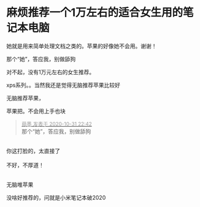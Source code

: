 # 麻烦推荐一个1万左右的适合女生用的笔记本电脑


她就是用来简单处理文档之类的。苹果的好像她不会用。谢谢！

那个“她”，答应我，别做舔狗

对不起，没有1万元左右的女生推荐。

xps系列。。当然我还是觉得无脑推荐苹果比较好<img src="static/image/smiley/default/lol.gif" smilieid="12" border="0" alt="" />

无脑推荐苹果，<img src="static/image/smiley/yct/002.gif" smilieid="30" border="0" alt="" />

苹果把。不会用上手也块

<div class="quote"><blockquote><font size="2"><a href="https://www.hostloc.com/forum.php?mod=redirect&amp;goto=findpost&amp;pid=9382986&amp;ptid=760762" target="_blank"><font color="#999999">萌墨 发表于 2020-10-31 22:42</font></a></font><br />
那个“她”，答应我，别做舔狗</blockquote></div><br />
你这打脸的，太直接了<br />
<br />
不好，不厚道！<br />
<br />
<img src="static/image/smiley/default/mad.gif" smilieid="11" border="0" alt="" />

无脑堆苹果

<img src="static/image/smiley/yct/022.gif" smilieid="42" border="0" alt="" />没啥好推荐的，问就是小米笔记本破2020
